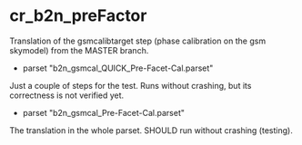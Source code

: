 # cr_b2n_preFactor
Translation of the gsmcalibtarget step (phase calibration on the gsm skymodel) from the MASTER branch.

- parset "b2n_gsmcal_QUICK_Pre-Facet-Cal.parset" 

Just a couple of steps for the test. Runs without crashing, but its correctness is not verified yet. 

- parset "b2n_gsmcal_Pre-Facet-Cal.parset"

The translation in the whole parset. SHOULD run without crashing (testing).


